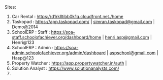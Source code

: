 SItes: 
1) Car Rental : https://d1rklltibb0k1q.cloudfront.net./home
2) Taskopad : https://app.taskopad.com/ | simran.taskopad@gmail.com | Demo@2014
3) SchoolERP : Staff : https://soa-staff.schoolofachiever.org/dashboard/home | henri.asp@gmail.com | Henri@123
4) SchoolERP : Admin : https://soa-admin.schoolofachiever.org/admin/dashboard | aspschool@gmail.com | Hasp@123
5) Property Watcher : https://app.propertywatcher.in/auth |
6) Solution Analyst : https://www.solutionanalysts.com/
7) 
